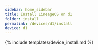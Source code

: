 ```yaml
---
sidebar: home_sidebar
title: Install LineageOS on d1
folder: install
permalink: /devices/d1/install
device: d1
---
```

{% include templates/device_install.md %}
